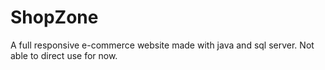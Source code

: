 # ShopZone
A full responsive e-commerce website made with java and sql server. Not able to direct use for now.
